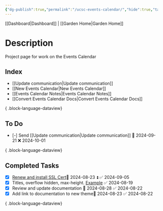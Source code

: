 ```yaml
---
{"dg-publish":true,"permalink":"/ucsc-events-calendar/","hide":true,"tags":["work"]}
---
```


[[Dashboard\|Dashboard]] | [[Garden Home\|Garden Home]] 

# Description
Project page for work on the Events Calendar


## Index
- [[Update communication\|Update communication]]
- [[New Events Calendar\|New Events Calendar]]
- [[Events Calendar Notes\|Events Calendar Notes]]
- [[Convert Events Calendar Docs\|Convert Events Calendar Docs]]

{ .block-language-dataview}

## To Do
- [-] Send [[Update communication\|Update communication]] 📅 2024-09-21 ❌ 2024-10-01

{ .block-language-dataview}
## Completed Tasks
- [x] [Renew and install SSL Cert](https://trello.com/c/eSdQuVHO)📅 2024-08-23 ⏫ ✅ 2024-09-05
- [x] Titles, overflow hidden, max-height. [Example](https://calendar.ucsc.edu/event/materials-and-devices-for-brain-inspired-computing-a-future-of-semiconductor-workshop) ✅ 2024-08-19
- [x] Review and update documentation 📅 2024-08-28 ✅ 2024-08-22
- [x] Add link to documentation to new theme📅 2024-08-23 ✅ 2024-08-22

{ .block-language-dataview}